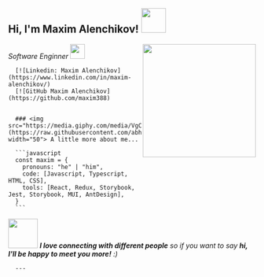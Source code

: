 <h2> Hi, I'm Maxim Alenchikov! <img src="https://media.giphy.com/media/mGcNjsfWAjY5AEZNw6/giphy.gif" width="50"></h2>
      <img align='right' src="https://media.giphy.com/media/ieyl9zmCjO4b4t6qoY/giphy.gif" width="230">
      <p><em>Software Enginner <img src="https://media.giphy.com/media/WUlplcMpOCEmTGBtBW/giphy.gif" width="30">
      </em></p>

      [![Linkedin: Maxim Alenchikov](https://www.linkedin.com/in/maxim-alenchikov/)
      [![GitHub Maxim Alenchikov](https://github.com/maxim388)


      ### <img src="https://media.giphy.com/media/VgCDAzcKvsR6OM0uWg/giphy.gif](https://raw.githubusercontent.com/abhisheknaiidu/abhisheknaiidu/master/code.gif)" width="50"> A little more about me...

      ```javascript
      const maxim = {
        pronouns: "he" | "him",
        code: [Javascript, Typescript, HTML, CSS],
        tools: [React, Redux, Storybook, Jest, Storybook, MUI, AntDesign],
      }
      ```
<img src="https://media.giphy.com/media/LnQjpWaON8nhr21vNW/giphy.gif" width="60"> <em><b>I love connecting with different people</b> so if you want to say <b>hi, I'll be happy to meet you more!</b> :)</em>

      ---

